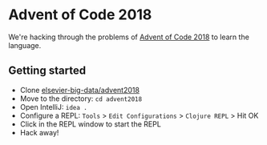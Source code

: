 # Advent of Code 2018 #

We're hacking through the problems of [Advent of Code 2018](https://adventofcode.com/2018) to learn the language.

## Getting started ##

* Clone [elsevier-big-data/advent2018](https://github.com/elsevier-big-data/advent2018)
* Move to the directory: `cd advent2018`
* Open IntelliJ: `idea .`
* Configure a REPL: `Tools` > `Edit Configurations` > `Clojure REPL` > Hit OK
* Click in the REPL window to start the REPL
* Hack away!
